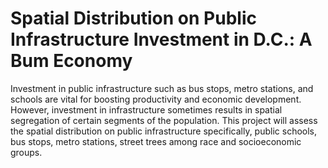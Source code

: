 # Spatial Distribution on Public Infrastructure Investment in D.C.: A Bum Economy
Investment in public infrastructure such as bus stops, metro stations, and schools  are vital for boosting productivity and economic development. However, investment in infrastructure sometimes results in spatial segregation of certain segments of the population. This project will assess the spatial distribution on public infrastructure specifically, public schools, bus stops, metro stations, street trees among race and socioeconomic groups.

